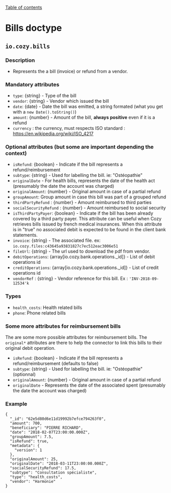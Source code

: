 [Table of contents](README.md#table-of-contents)

# Bills doctype

## `io.cozy.bills`

### Description
- Represents the a bill (invoice) or refund from a vendor.

### Mandatory attributes

- `type`: {string} - Type of the bill
- `vendor`: {string} - Vendor which issued the bill
- `date`: {date} - Date the bill was emitted, a string formated  (what you get with a `new Date().toString()`)
- `amount`: {number} - Amount of the bill, __always positive__ even if it is a refund
- `currency` : the currency, must respects ISO standard : https://en.wikipedia.org/wiki/ISO_4217

### Optional attributes (but some are important depending the context)

- `isRefund`: {boolean} - Indicate if the bill represents a refund/reimbursement
- `subtype`: {string} - Used for labelling the bill. ie: "Ostéopathie"
- `originalDate` - For health bills, represents the date of the health act (presumably the date the account was charged)
- `originalAmount`: {number} - Original amount in case of a partial refund
- `groupAmount`: Group amount in case this bill was part of a grouped refund
- `thirdPartyRefund` : {number} - Amount reimbursed to third parties
- `socialSecurityRefund` : {number} - Amount reimbursed to social security
- `isThirdPartyPayer`: {boolean} - Indicate if the bill has been already covered by a third party payer. This attribute can be useful when Cozy retrieves bills issued by french medical insurances.
When this attribute is in "true" no associated debit is expected to be found in the client bank
statements.
- `invoice`: {string} - The associated file. ex: `io.cozy.files:c43645a93831827c7ec512eac3006e51`
- `fileUrl`: {string} - The url used to download the pdf from vendor.
- `debitOperations`: {array[io.cozy.bank.operations._id]} - List of debit operations id
- `creditOperations`: {array[io.cozy.bank.operations._id]} - List of credit operations id
- `vendorRef` : {string} - Vendor reference for this bill. Ex : `'INV-2018-09-12534'k`


### Types

- `health_costs`: Health related bills
- `phone`: Phone related bills

### Some more attributes for reimbursement bills

The are some more possible attributes for reimbursement bills. The `original*` attributes
are there to help the connector to link this bills to their original debit operation.

- `isRefund`: {boolean} - Indicate if the bill represents a refund/reimbursement (defaults to false)
- `subtype`: {string} - Used for labelling the bill. ie: "Ostéopathie" (optionnal)
- `originalAmount`: {number} - Original amount in case of a partial refund
- `originalDate` - Represents the date of the associated spent (presumably the date the account was charged)

### Example

```
{
  "_id": "62e5d80d6e11d19992b7efce794263f0",
  "amount": 700,
  "beneficiary": "PIERRE RICHARD",
  "date": "2018-02-07T23:00:00.000Z",
  "groupAmount": 7.5,
  "isRefund": true,
  "metadata": {
    "version": 1
  },
  "originalAmount": 25,
  "originalDate": "2018-03-11T23:00:00.000Z",
  "socialSecurityRefund": 17.5,
  "subtype": "Consultation spécialiste",
  "type": "health_costs",
  "vendor": "Harmonie"
}
```
